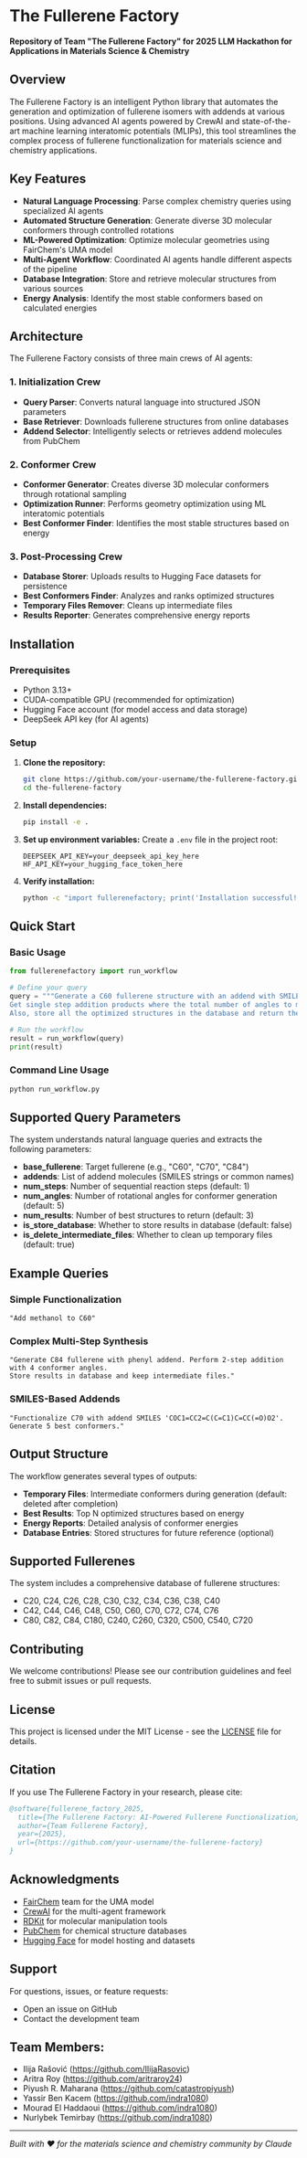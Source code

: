 # The Fullerene Factory

**Repository of Team "The Fullerene Factory" for 2025 LLM Hackathon for Applications in Materials Science & Chemistry**

## Overview

The Fullerene Factory is an intelligent Python library that automates the generation and optimization of fullerene isomers with addends at various positions. Using advanced AI agents powered by CrewAI and state-of-the-art machine learning interatomic potentials (MLIPs), this tool streamlines the complex process of fullerene functionalization for materials science and chemistry applications.

## Key Features

- **Natural Language Processing**: Parse complex chemistry queries using specialized AI agents
- **Automated Structure Generation**: Generate diverse 3D molecular conformers through controlled rotations
- **ML-Powered Optimization**: Optimize molecular geometries using FairChem's UMA model
- **Multi-Agent Workflow**: Coordinated AI agents handle different aspects of the pipeline
- **Database Integration**: Store and retrieve molecular structures from various sources
- **Energy Analysis**: Identify the most stable conformers based on calculated energies

## Architecture

The Fullerene Factory consists of three main crews of AI agents:

### 1. Initialization Crew

- **Query Parser**: Converts natural language into structured JSON parameters
- **Base Retriever**: Downloads fullerene structures from online databases
- **Addend Selector**: Intelligently selects or retrieves addend molecules from PubChem

### 2. Conformer Crew

- **Conformer Generator**: Creates diverse 3D molecular conformers through rotational sampling
- **Optimization Runner**: Performs geometry optimization using ML interatomic potentials
- **Best Conformer Finder**: Identifies the most stable structures based on energy

### 3. Post-Processing Crew

- **Database Storer**: Uploads results to Hugging Face datasets for persistence
- **Best Conformers Finder**: Analyzes and ranks optimized structures
- **Temporary Files Remover**: Cleans up intermediate files
- **Results Reporter**: Generates comprehensive energy reports

## Installation

### Prerequisites

- Python 3.13+
- CUDA-compatible GPU (recommended for optimization)
- Hugging Face account (for model access and data storage)
- DeepSeek API key (for AI agents)

### Setup

1. **Clone the repository:**

   ```bash
   git clone https://github.com/your-username/the-fullerene-factory.git
   cd the-fullerene-factory
   ```

2. **Install dependencies:**

   ```bash
   pip install -e .
   ```

3. **Set up environment variables:**
   Create a `.env` file in the project root:

   ```env
   DEEPSEEK_API_KEY=your_deepseek_api_key_here
   HF_API_KEY=your_hugging_face_token_here
   ```

4. **Verify installation:**
   ```bash
   python -c "import fullerenefactory; print('Installation successful!')"
   ```

## Quick Start

### Basic Usage

```python
from fullerenefactory import run_workflow

# Define your query
query = """Generate a C60 fullerene structure with an addend with SMILES 'CCO'.
Get single step addition products where the total number of angles to make conformers is 3.
Also, store all the optimized structures in the database and return the energy report as text data."""

# Run the workflow
result = run_workflow(query)
print(result)
```

### Command Line Usage

```bash
python run_workflow.py
```

## Supported Query Parameters

The system understands natural language queries and extracts the following parameters:

- **base_fullerene**: Target fullerene (e.g., "C60", "C70", "C84")
- **addends**: List of addend molecules (SMILES strings or common names)
- **num_steps**: Number of sequential reaction steps (default: 1)
- **num_angles**: Number of rotational angles for conformer generation (default: 5)
- **num_results**: Number of best structures to return (default: 3)
- **is_store_database**: Whether to store results in database (default: false)
- **is_delete_intermediate_files**: Whether to clean up temporary files (default: true)

## Example Queries

### Simple Functionalization

```
"Add methanol to C60"
```

### Complex Multi-Step Synthesis

```
"Generate C84 fullerene with phenyl addend. Perform 2-step addition with 4 conformer angles.
Store results in database and keep intermediate files."
```

### SMILES-Based Addends

```
"Functionalize C70 with addend SMILES 'COC1=CC2=C(C=C1)C=CC(=O)O2'.
Generate 5 best conformers."
```

## Output Structure

The workflow generates several types of outputs:

- **Temporary Files**: Intermediate conformers during generation (default: deleted after completion)
- **Best Results**: Top N optimized structures based on energy
- **Energy Reports**: Detailed analysis of conformer energies
- **Database Entries**: Stored structures for future reference (optional)

## Supported Fullerenes

The system includes a comprehensive database of fullerene structures:

- C20, C24, C26, C28, C30, C32, C34, C36, C38, C40
- C42, C44, C46, C48, C50, C60, C70, C72, C74, C76
- C80, C82, C84, C180, C240, C260, C320, C500, C540, C720

## Contributing

We welcome contributions! Please see our contribution guidelines and feel free to submit issues or pull requests.

## License

This project is licensed under the MIT License - see the [LICENSE](LICENSE) file for details.

## Citation

If you use The Fullerene Factory in your research, please cite:

```bibtex
@software{fullerene_factory_2025,
  title={The Fullerene Factory: AI-Powered Fullerene Functionalization},
  author={Team Fullerene Factory},
  year={2025},
  url={https://github.com/your-username/the-fullerene-factory}
}
```

## Acknowledgments

- [FairChem](https://huggingface.co/fairchem) team for the UMA model
- [CrewAI](https://crewai.com) for the multi-agent framework
- [RDKit](https://www.rdkit.org) for molecular manipulation tools
- [PubChem](https://pubchem.ncbi.nlm.nih.gov) for chemical structure databases
- [Hugging Face](https://huggingface.co) for model hosting and datasets

## Support

For questions, issues, or feature requests:

- Open an issue on GitHub
- Contact the development team

## Team Members:

- Ilija Rašović (https://github.com/IlijaRasovic)
- Aritra Roy (https://github.com/aritraroy24)
- Piyush R. Maharana (https://github.com/catastropiyush)
- Yassir Ben Kacem (https://github.com/indra1080)
- Mourad El Haddaoui (https://github.com/indra1080)
- Nurlybek Temirbay (https://github.com/indra1080)

---

_Built with ❤️ for the materials science and chemistry community by Claude_

